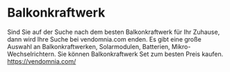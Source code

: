 # Balkonkraftwerk
Sind Sie auf der Suche nach dem besten Balkonkraftwerk für Ihr Zuhause, dann wird Ihre Suche bei vendomnia.com enden. Es gibt eine große Auswahl an Balkonkraftwerken, Solarmodulen, Batterien, Mikro-Wechselrichtern. Sie können Balkonkraftwerk Set zum besten Preis kaufen. https://vendomnia.com/

